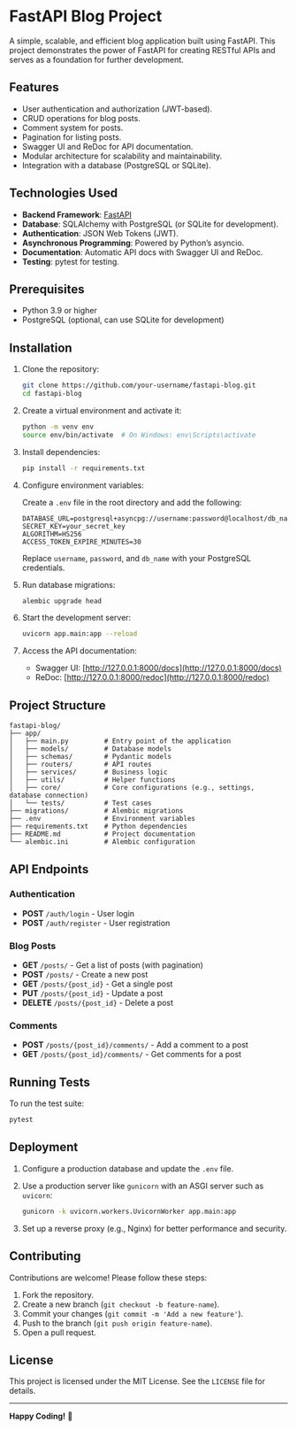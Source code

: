 # FastAPI Blog Project

A simple, scalable, and efficient blog application built using FastAPI. This project demonstrates the power of FastAPI for creating RESTful APIs and serves as a foundation for further development.

## Features

- User authentication and authorization (JWT-based).
- CRUD operations for blog posts.
- Comment system for posts.
- Pagination for listing posts.
- Swagger UI and ReDoc for API documentation.
- Modular architecture for scalability and maintainability.
- Integration with a database (PostgreSQL or SQLite).

## Technologies Used

- **Backend Framework**: [FastAPI](https://fastapi.tiangolo.com/)
- **Database**: SQLAlchemy with PostgreSQL (or SQLite for development).
- **Authentication**: JSON Web Tokens (JWT).
- **Asynchronous Programming**: Powered by Python’s asyncio.
- **Documentation**: Automatic API docs with Swagger UI and ReDoc.
- **Testing**: pytest for testing.

## Prerequisites

- Python 3.9 or higher
- PostgreSQL (optional, can use SQLite for development)

## Installation

1. Clone the repository:

   ```bash
   git clone https://github.com/your-username/fastapi-blog.git
   cd fastapi-blog
   ```

2. Create a virtual environment and activate it:

   ```bash
   python -m venv env
   source env/bin/activate  # On Windows: env\Scripts\activate
   ```

3. Install dependencies:

   ```bash
   pip install -r requirements.txt
   ```

4. Configure environment variables:

   Create a `.env` file in the root directory and add the following:

   ```env
   DATABASE_URL=postgresql+asyncpg://username:password@localhost/db_name
   SECRET_KEY=your_secret_key
   ALGORITHM=HS256
   ACCESS_TOKEN_EXPIRE_MINUTES=30
   ```

   Replace `username`, `password`, and `db_name` with your PostgreSQL credentials.

5. Run database migrations:

   ```bash
   alembic upgrade head
   ```

6. Start the development server:

   ```bash
   uvicorn app.main:app --reload
   ```

7. Access the API documentation:

   - Swagger UI: [http://127.0.0.1:8000/docs](http://127.0.0.1:8000/docs)
   - ReDoc: [http://127.0.0.1:8000/redoc](http://127.0.0.1:8000/redoc)

## Project Structure

```plaintext
fastapi-blog/
├── app/
│   ├── main.py         # Entry point of the application
│   ├── models/         # Database models
│   ├── schemas/        # Pydantic models
│   ├── routers/        # API routes
│   ├── services/       # Business logic
│   ├── utils/          # Helper functions
│   ├── core/           # Core configurations (e.g., settings, database connection)
│   └── tests/          # Test cases
├── migrations/         # Alembic migrations
├── .env                # Environment variables
├── requirements.txt    # Python dependencies
├── README.md           # Project documentation
└── alembic.ini         # Alembic configuration
```

## API Endpoints

### Authentication
- **POST** `/auth/login` - User login
- **POST** `/auth/register` - User registration

### Blog Posts
- **GET** `/posts/` - Get a list of posts (with pagination)
- **POST** `/posts/` - Create a new post
- **GET** `/posts/{post_id}` - Get a single post
- **PUT** `/posts/{post_id}` - Update a post
- **DELETE** `/posts/{post_id}` - Delete a post

### Comments
- **POST** `/posts/{post_id}/comments/` - Add a comment to a post
- **GET** `/posts/{post_id}/comments/` - Get comments for a post

## Running Tests

To run the test suite:

```bash
pytest
```

## Deployment

1. Configure a production database and update the `.env` file.
2. Use a production server like `gunicorn` with an ASGI server such as `uvicorn`:

   ```bash
   gunicorn -k uvicorn.workers.UvicornWorker app.main:app
   ```

3. Set up a reverse proxy (e.g., Nginx) for better performance and security.

## Contributing

Contributions are welcome! Please follow these steps:

1. Fork the repository.
2. Create a new branch (`git checkout -b feature-name`).
3. Commit your changes (`git commit -m 'Add a new feature'`).
4. Push to the branch (`git push origin feature-name`).
5. Open a pull request.

## License

This project is licensed under the MIT License. See the `LICENSE` file for details.

---

**Happy Coding!** 🚀
